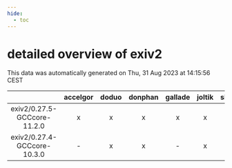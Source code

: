 ```yaml
---
hide:
  - toc
---
```


detailed overview of exiv2
==========================


This data was automatically generated on Thu, 31 Aug 2023 at 14:15:56 CEST  

| |accelgor|doduo|donphan|gallade|joltik|skitty|swalot|victini|
| :---: | :---: | :---: | :---: | :---: | :---: | :---: | :---: | :---: |
|exiv2/0.27.5-GCCcore-11.2.0|x|x|x|x|x|x|x|x|
|exiv2/0.27.4-GCCcore-10.3.0|-|x|x|-|x|x|x|x|
